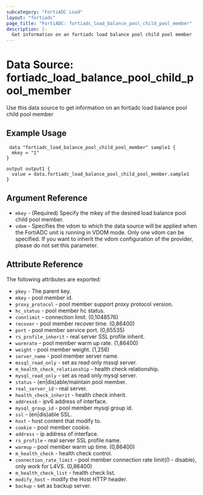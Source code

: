 ```yaml
---
subcategory: "FortiADC Load"
layout: "fortiadc"
page_title: "FortiADC: fortiadc_load_balance_pool_child_pool_member"
description: |-
  Get information on an fortiadc load balance pool child pool member
---
```


# Data Source: fortiadc_load_balance_pool_child_pool_member
Use this data source to get information on an fortiadc load balance pool child pool member

## Example Usage

```hcl
 data "fortiadc_load_balance_pool_child_pool_member" sample1 {
  mkey = "1"
}

output output1 {
  value = data.fortiadc_load_balance_pool_child_pool_member.sample1
}
```

## Argument Reference
* `mkey` - (Required) Specify the mkey of the desired  load balance pool child pool member.
* `vdom` - Specifies the vdom to which the data source will be applied when the FortiADC unit is running in VDOM mode. Only one vdom can be specified. If you want to inherit the vdom configuration of the provider, please do not set this parameter.


## Attribute Reference

The following attributes are exported:

* `pkey` - The parent key.
* `mkey` - pool member id.
* `proxy_protocol` - pool member support proxy protocol version. 
* `hc_status` - pool member hc status. 
* `connlimit` - connection limit. (0,1048576)
* `recover` - pool member recover time. (0,86400)
* `port` - pool member service port. (0,65535)
* `rs_profile_inherit` - real server SSL profile inherit. 
* `warmrate` - pool member warm up rate. (1,86400)
* `weight` - pool member weight. (1,256)
* `server_name` - pool member server name. 
* `mssql_read_only` - set as read only mssql server. 
* `m_health_check_relationship` - health check relationship. 
* `mysql_read_only` - set as read only mysql server. 
* `status` - (en|dis)able/maintain pool member. 
* `real_server_id` - real server. 
* `health_check_inherit` - health check inherit. 
* `address6` - ipv6 address of interface. 
* `mysql_group_id` - pool member mysql group id. 
* `ssl` - (en|dis)able SSL. 
* `host` - host content that modify to. 
* `cookie` - pool member cookie. 
* `address` - ip address of interface. 
* `rs_profile` - real server SSL profile name. 
* `warmup` - pool member warm up time. (0,86400)
* `m_health_check` - health check control. 
* `connection_rate_limit` - pool member connection rate limit(0 - disable), only work for L4VS. (0,86400)
* `m_health_check_list` - health check list. 
* `modify_host` - modify the Host HTTP header. 
* `backup` - set as backup server. 

